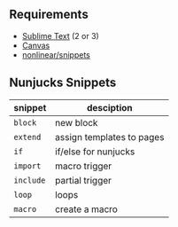 ## Requirements
- [Sublime Text](http://www.sublimetext.com) (2 or 3)
- [Canvas](http://www.nonlinear.nyc/canvas/)
- [nonlinear/snippets](https://github.com/nonlinear/snippets/)

## Nunjucks Snippets

|snippet|desciption|
|---|---|
|`block`|new block|
|`extend`|assign templates to pages|
|`if`|if/else for nunjucks|
|`import`|macro trigger|
|`include`|partial trigger|
|`loop`|loops|
|`macro`|create a macro|